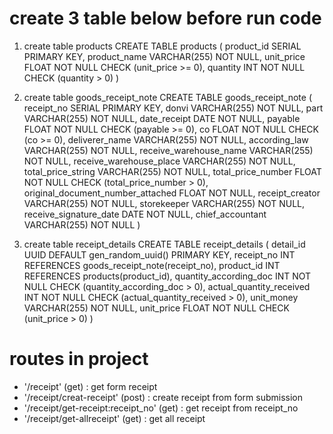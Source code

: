 # create 3 table below before run code

1. create table products 
CREATE TABLE products (
  product_id SERIAL PRIMARY KEY,
  product_name VARCHAR(255) NOT NULL,
  unit_price FLOAT NOT NULL CHECK (unit_price >= 0),
  quantity INT  NOT NULL CHECK (quantity > 0)
)

2. create table goods_receipt_note 
CREATE TABLE goods_receipt_note (
  receipt_no SERIAL PRIMARY KEY,
  donvi VARCHAR(255)  NOT NULL,
  part VARCHAR(255)  NOT NULL,
  date_receipt DATE NOT NULL,
  payable FLOAT NOT NULL CHECK (payable >= 0),
  co FLOAT NOT NULL CHECK (co >= 0),
  deliverer_name VARCHAR(255) NOT NULL,
  according_law VARCHAR(255) NOT NULL,
  receive_warehouse_name VARCHAR(255) NOT NULL,
  receive_warehouse_place VARCHAR(255) NOT NULL,
  total_price_string VARCHAR(255) NOT NULL,
  total_price_number FLOAT NOT NULL CHECK (total_price_number > 0),
  original_document_number_attached FLOAT NOT NULL,
  receipt_creator VARCHAR(255) NOT NULL,
  storekeeper VARCHAR(255) NOT NULL,
  receive_signature_date DATE NOT NULL,
  chief_accountant VARCHAR(255)  NOT NULL
)

3. create table receipt_details 
CREATE TABLE receipt_details (
  detail_id UUID DEFAULT gen_random_uuid() PRIMARY KEY,
  receipt_no INT REFERENCES goods_receipt_note(receipt_no),
  product_id INT REFERENCES products(product_id),
  quantity_according_doc INT NOT NULL CHECK (quantity_according_doc > 0),
  actual_quantity_received INT NOT NULL CHECK (actual_quantity_received > 0),
  unit_money VARCHAR(255) NOT NULL,
  unit_price FLOAT NOT NULL CHECK (unit_price > 0)
)

# routes in project

+  '/receipt' (get) : get form receipt
+  '/receipt/creat-receipt' (post) : create receipt from form submission
+  '/receipt/get-receipt:receipt_no' (get) : get receipt from receipt_no
+  '/receipt/get-allreceipt' (get) : get all receipt  